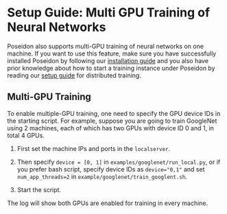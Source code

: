 # Setup Guide: Multi GPU Training of Neural Networks

Poseidon also supports multi-GPU training of neural networks on one machine. If you want to use this feature, make sure you have successfully installed Poseidon by following our [installation guide](installation.md) and you also have prior knowledge about how to start a training instance under Poseidon by reading our [setup guide](distributed-guide.md) for distributed training. 

## Multi-GPU Training

To enable multiple-GPU training, one need to specify the GPU device IDs in the starting script.
For example, suppose you are going to train GoogleNet using 2 machines, each of which has two GPUs with device ID 0 and 1, in total 4 GPUs.

1. First set the machine IPs and ports in the `localserver`.

2. Then specify `device = [0, 1]` in `examples/googlenet/run_local.py`, or if you prefer bash script, specify device IDs as `device="0,1"` and set `num_app_threads=2` in `example/googlenet/train_googlent.sh`.
 
3. Start the script.

The log will show both GPUs are enabled for training in every machine.

<!---
## Sufficient Vector Broadcast (SVB)

The system enables SVB for synchronization of fully-connected layers (by setting `svb=true` in the running script), which reduces communication cost. Assume the weights of a fully-connected layer is a `MxN` matrix `W`, where `M` is the dimension of the input of the layer, and `N` is the output dimension. The gradient of `W` is also a `MxN` matrix.
-->
